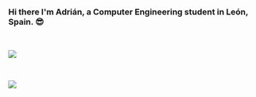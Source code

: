 ### Hi there I'm Adrián, a Computer Engineering student in León, Spain. 😎

<br>

<p><img align="center" src="https://github-readme-stats.vercel.app/api?username=apereg&show_icons=true&theme=radical"/></p>

<br>

<p><img align="center" src="https://komarev.com/ghpvc/?username=apereg&color=ff69b4"/></p>
